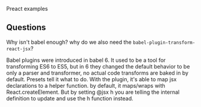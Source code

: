 Preact examples

## Questions

Why isn't babel enough? why do we also need the `babel-plugin-transform-react-jsx`?

Babel plugins were introduced in babel 6. It used to be a tool for transforming ES6 to ES5, but in 6 they changed the default behavior to be only a parser and transformer, no actual code transforms are baked in by default. Presets tell it what to do.
With the plugin, it's able to map jsx declarations to a helper function. by default, it maps/wraps with React.createElement. But by setting @jsx h you are telling the internal definition to update and use the h function instead.
